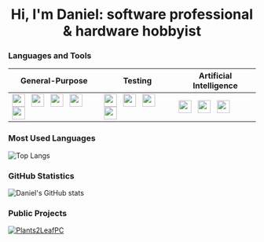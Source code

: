 <h1 align="center">Hi, I'm Daniel: software professional & hardware hobbyist</h1>

### Languages and Tools

| **General-Purpose**                                                                                                                                                                                                                                                                                                                                                                                                                                                                                                                                                                                                                                                                                                                         | **Testing**                                                                                                                                                                                                                                                                                                                                                                                                                                                                                                                                                             | **Artificial Intelligence**                                                                                                                                                                                                                                                                                                                                                                                                            |
| ------------------------------------------------------------------------------------------------------------------------------------------------------------------------------------------------------------------------------------------------------------------------------------------------------------------------------------------------------------------------------------------------------------------------------------------------------------------------------------------------------------------------------------------------------------------------------------------------------------------------------------------------------------------------------------------------------------------------------------------- | ----------------------------------------------------------------------------------------------------------------------------------------------------------------------------------------------------------------------------------------------------------------------------------------------------------------------------------------------------------------------------------------------------------------------------------------------------------------------------------------------------------------------------------------------------------------------- | -------------------------------------------------------------------------------------------------------------------------------------------------------------------------------------------------------------------------------------------------------------------------------------------------------------------------------------------------------------------------------------------------------------------------------------- |
| <a href="https://google.com/search?q=javascript"> <img align="left" width="26px" src="https://cdn.simpleicons.org/javascript" style="padding-right:10px;" /> </a> <a href="https://google.com"> <img align="left" width="26px" src="https://cdn.simpleicons.org/typescript" style="padding-right:10px;" /> </a> <a href="https://google.com"> <img align="left" width="26px" src="https://cdn.simpleicons.org/python" style="padding-right:10px;" /> </a> <a href="https://google.com"> <img align="left" width="26px" src="https://cdn.simpleicons.org/c" style="padding-right:10px;" /> </a> <a href="https://google.com"> <img align="left" width="26px" src="https://cdn.simpleicons.org/cplusplus" style="padding-right:10px;" /> </a> | <a href="https://google.com"> <img align="left" width="26px" src="https://cdn.simpleicons.org/cypress" style="padding-right:10px;" /> </a> <a href="https://google.com"> <img align="left" width="26px" src="https://cdn.simpleicons.org/jest" style="padding-right:10px;" /> </a> <a href="https://google.com"> <img align="left" width="26px" src="https://cdn.simpleicons.org/mocha" style="padding-right:10px;" /> </a> <a href="https://google.com"> <img align="left" width="26px" src="https://cdn.simpleicons.org/selenium" style="padding-right:10px;" /> </a> | <a href="https://google.com"> <img align="left" width="26px" src="https://cdn.simpleicons.org/tensorflow" style="padding-right:10px;" /> </a> <a href="https://google.com"> <img align="left" width="26px" src="https://cdn.simpleicons.org/apachespark" style="padding-right:10px;" /> </a> <a href="https://google.com"> <img align="left" width="26px" src="https://cdn.simpleicons.org/opencv" style="padding-right:10px;" /> </a> |


### Most Used Languages
![Top Langs](https://github-readme-stats-daniel-gros-projects.vercel.app/api/top-langs/?username=danielgros&langs_count=20&layout=compact&size_weight=0.1&count_weight=0.9&hide_title=true&exclude_repo=Obsidian-Vault)

### GitHub Statistics
![Daniel's GitHub stats](https://github-readme-stats-daniel-gros-projects.vercel.app/api?username=danielgros&show=reviews,prs_merged&show_icons=true&rank_icon=github&include_all_commits=true&disable_animations=true&hide_title=true&exclude_repo=Obsidian-Vault)

### Public Projects
[![Plants2LeafPC](https://github-readme-stats-daniel-gros-projects.vercel.app/api/pin/?username=danielgros&repo=Plants2LeafPC&description_lines_count=5)](https://github.com/danielgros/Plants2LeafPC)


<!-- more stats
![](https://github-profile-trophy.vercel.app/?username=danielgros)
![](https://github-readme-streak-stats.herokuapp.com/?user=danielgros)
-->

<!--START_SECTION:activity-->

<!--
**danielgros/danielgros** is a ✨ _special_ ✨ repository because its `README.md` (this file) appears on your GitHub profile.

Here are some ideas to get you started:

- 🔭 I’m currently working on ...
- 🌱 I’m currently learning ...
- 👯 I’m looking to collaborate on ...
- 🤔 I’m looking for help with ...
- 💬 Ask me about ...
- 📫 How to reach me: ...
- 😄 Pronouns: ...
- ⚡ Fun fact: ...
-->
